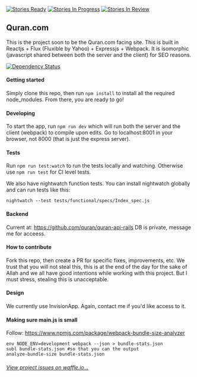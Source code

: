 [![Stories Ready](https://badge.waffle.io/quran/quran.com-frontend.svg?label=ready&title=Ready)](http://waffle.io/quran/quran.com-frontend)
[![Stories In Progress](https://badge.waffle.io/quran/quran.com-frontend.svg?label=in%20progress&title=In%20Progress)](http://waffle.io/quran/quran.com-frontend)
[![Stories In Review](https://badge.waffle.io/quran/quran.com-frontend.svg?label=in%20review&title=In%20Review)](http://waffle.io/quran/quran.com-frontend)


## Quran.com
This is the project soon to be the Quran.com facing site. This is built in
Reactjs + Flux (Fluxible by Yahoo) + Expressjs + Webpack. It is isomorphic (javascript shared
between both the server and the client) for SEO reasons.

[![Dependency Status](https://david-dm.org/quran/quran.com-frontend.svg)](https://david-dm.org/quran/quran.com-frontend)

#### Getting started
Simply clone this repo, then run `npm install` to install all the required node_modules.
From there, you are ready to go!

#### Developing
To start the app, run `npm run dev` which will
run both the server and the client (webpack) to compile upon edits. Go to localhost:8001 in your browser, not 8000 (that is just the express server).

#### Tests
Run `npm run test:watch` to run the tests locally and watching. Otherwise use `npm run test` for CI level tests.

We also have nightwatch function tests. You can install nightwatch globally and can run tests like this:
```
nightwatch --test tests/functional/specs/Index_spec.js
```

#### Backend
Current at: https://github.com/quran/quran-api-rails
DB is private, message me for acceess.

#### How to contribute
Fork this repo, then create a PR for specific fixes, improvements, etc. We trust that
you will not steal this, this is at the end of the day for the sake of Allah and we
all have good intentions while working with this project. But I must stress, stealing
this is unacceptable.

#### Design
We currently use InvisionApp. Again, contact me if you'd like access to it.

#### Making sure main.js is small
Follow: https://www.npmjs.com/package/webpack-bundle-size-analyzer
```
env NODE_ENV=development webpack --json > bundle-stats.json
subl bundle-stats.json #so that you can the output
analyze-bundle-size bundle-stats.json
```

###### [View project issues on waffle.io...](https://badge.waffle.io/quran/quran.com-frontend)
